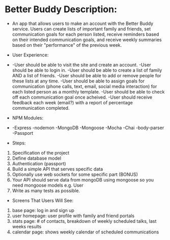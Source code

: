 # Better Buddy Description:

* An app that allows users to make an account with the Better Buddy service. Users can create lists of important family and friends, set communication goals for each person listed, receive reminders based on their intended communication goals, and receive weekly summaries based on their "performance" of the previous week.

* User Experience:

* -User should be able to visit the site and create an account.
-User should be able to login in.
-User should be able to create a list of family AND a list of friends.
-User should be able to add or remove people for these lists at any time.
-User should be able to assign goals for communication (phone calls, text, email, social media interaction) for each listed person as a monthly template.
-User should be able to check off each communication goal once acheived.
-User should receive feedback each week (email?) with a report of percentage communication completed.

* NPM Modules:

* -Express
-nodemon
-MongoDB
-Mongoose
-Mocha
-Chai
-body-parser
-Passport

* Steps:

1. Specification of the project
2. Define database model 
3. Authentication (passport)
4. Build a simple API that serves specific data
5. Optionally use web sockets for some specific part (BONUS)
6. Your API should serve data from mongoDB using mongoose so you need mongoose models e.g. User
7. Write as many tests as possible.

* Screens That Users Will See:
1. base page: log in and sign up
2. user homepage: user profile with family and friend portals
3. stats page: # of contacts, breakdown of weekly scheduled talks, 		last weeks results
4. calendar page: shows weekly calendar of scheduled communications

